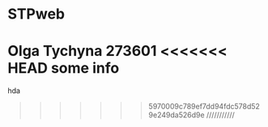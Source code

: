 # STPweb
Olga Tychyna
273601
<<<<<<< HEAD
some info
=======
hda
>>>>>>> 5970009c789ef7dd94fdc578d529e249da526d9e
///////////